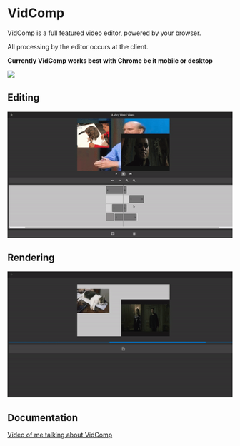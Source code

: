 # VidComp
VidComp is a full featured video editor, powered by your browser.

All processing by the editor occurs at the client.

**Currently VidComp works best with Chrome be it mobile or desktop**

<img src="https://i.imgur.com/nodkHgh.png"/>

## Editing
<img src="documentation/layercontroldemo.gif"/>

## Rendering
<img src="documentation/renderingdemo.gif"/>

## Documentation
<a href="https://www.youtube.com/watch?v=86hsgDPnjL8" target="_blank">Video of me talking about VidComp<a></p>

